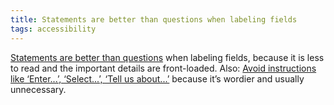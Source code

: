 ```yaml
---
title: Statements are better than questions when labeling fields
tags: accessibility
---
```

[Statements are better than questions](https://twitter.com/adambsilver/status/1615989706700857344) when labeling fields, because it is less to read and the important details are front-loaded. Also: [Avoid instructions like ‘Enter...’, ‘Select...’, ‘Tell us about...’](https://x.com/adamsilverhq/status/1618156137555148802) because it’s wordier and usually unnecessary.
